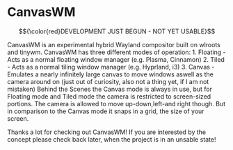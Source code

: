 # CanvasWM

$${\color{red}DEVELOPMENT JUST BEGUN - NOT YET USABLE}$$

CanvasWM is an experimental hybrid Wayland compositor built on wlroots and tinywm. CanvasWM has three different modes of operation:
    1. Floating - Acts as a normal floating window manager (e.g. Plasma, Cinnamon)
    2. Tiled - Acts as a normal tiling window manager (e.g. Hyprland, i3)
    3. Canvas - Emulates a nearly infinitely large canvas to move windows aswell as the camera around on (just out of curiosity, also not a thing yet, if I am not mistaken)
Behind the Scenes the Canvas mode is always in use, but for Floating mode and Tiled mode the camera is restricted to screen-sized portions. The camera is allowed to move up-down,left-and right though. But in comparison to the Canvas mode it snaps in a grid, the size of your screen.

Thanks a lot for checking out CanvasWM! If you are interested by the concept please check back later, when the project is in an unsable state!
